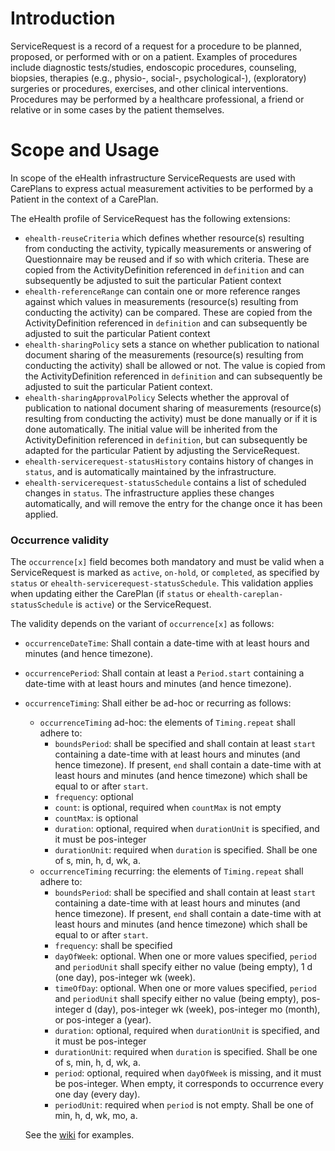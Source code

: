 # Introduction
ServiceRequest is a record of a request for a procedure to be planned, proposed, or performed with or on a patient. Examples of procedures include diagnostic tests/studies, endoscopic procedures, counseling, biopsies, therapies (e.g., physio-, social-, psychological-), (exploratory) surgeries or procedures, exercises, and other clinical interventions. Procedures may be performed by a healthcare professional, a friend or relative or in some cases by the patient themselves. 

# Scope and Usage
In scope of the eHealth infrastructure ServiceRequests are used with CarePlans to express actual measurement activities to be performed by a Patient in the context of a CarePlan.

The eHealth profile of ServiceRequest has the following extensions:
* `ehealth-reuseCriteria` which defines whether resource(s) resulting from conducting the activity, typically measurements or answering of Questionnaire may be reused and if so with which criteria. These are copied from the ActivityDefinition referenced in `definition` and can subsequently be adjusted to suit the particular Patient context 
* `ehealth-referenceRange` can contain one or more reference ranges against which values in measurements (resource(s)
 resulting from conducting the activity) can be compared. These are copied from the ActivityDefinition referenced in `definition` and can subsequently be adjusted to suit the particular Patient context
* `ehealth-sharingPolicy` sets a stance on whether publication to national document sharing of the measurements (resource(s) resulting from conducting the activity) shall be allowed or not. The value is copied from the ActivityDefinition referenced in `definition` and can subsequently be adjusted to suit the particular Patient context.
* `ehealth-sharingApprovalPolicy` Selects whether the approval of publication to national document sharing of measurements (resource(s) resulting from conducting the activity) must be done manually or if it is done automatically. The initial value will be inherited from the ActivityDefinition referenced in `definition`, but can subsequently be adapted for the particular Patient by adjusting the ServiceRequest.
* `ehealth-servicerequest-statusHistory` contains history of changes in `status`, and is automatically maintained by the infrastructure.
* `ehealth-servicerequest-statusSchedule` contains a list of scheduled changes in `status`. The infrastructure applies these changes automatically, and will remove the entry for the change once it has been applied.

### Occurrence validity
The `occurrence[x]` field becomes both mandatory and must be valid when a ServiceRequest is marked as `active`, `on-hold`, or `completed`, as specified by `status` or `ehealth-servicerequest-statusSchedule`. This validation applies when updating either the CarePlan (if `status` or `ehealth-careplan-statusSchedule` is `active`) or the ServiceRequest.

The validity depends on the variant of `occurrence[x]` as follows:
* `occurrenceDateTime`: Shall contain a date-time with at least hours and minutes (and hence timezone).
* `occurrencePeriod`: Shall contain at least a `Period.start` containing a date-time with at least hours and minutes (and hence timezone).
* `occurrenceTiming`: Shall either be ad-hoc or recurring as follows:
    * `occurrenceTiming` ad-hoc: the elements of `Timing.repeat` shall adhere to: 
        * `boundsPeriod`: shall be specified and shall contain at least `start` containing a date-time with at least hours and minutes (and hence timezone). If present, `end` shall contain a date-time with at least hours and minutes (and hence timezone) which shall be equal to or after `start`.
        * `frequency`: optional
        * `count`: is optional, required when `countMax` is not empty
        * `countMax`: is optional 
        * `duration`: optional, required when `durationUnit` is specified, and it must be pos-integer
        * `durationUnit`: required when `duration` is specified. Shall be one of s, min, h, d, wk, a.
    * `occurrenceTiming` recurring: the elements of `Timing.repeat` shall adhere to:
        * `boundsPeriod`: shall be specified and shall contain at least `start` containing a date-time with at least hours and minutes (and hence timezone). If present, `end` shall contain a date-time with at least hours and minutes (and hence timezone) which shall be equal to or after `start`.
        * `frequency`: shall be specified
        * `dayOfWeek`: optional. When one or more values specified, `period` and `periodUnit` shall specify either no value (being empty), 1 d (one day), pos-integer wk (week).
        * `timeOfDay`: optional. When one or more values specified, `period` and `periodUnit` shall specify either no value (being empty), pos-integer d (day), pos-integer wk (week), pos-integer mo (month), or pos-integer a (year).
        * `duration`: optional, required when `durationUnit` is specified, and it must be pos-integer
        * `durationUnit`: required when `duration` is specified. Shall be one of s, min, h, d, wk, a.
        * `period`: optional, required when `dayOfWeek` is missing, and it must be pos-integer. When empty, it corresponds to occurrence every one day (every day).
        * `periodUnit`: required when `period` is not empty. Shall be one of min, h, d, wk, mo, a.

    See the [wiki](https://ehealth-dk.atlassian.net/wiki/spaces/EDTW/pages/1661665301/Adhering+to+Care+Plans+and+Measurement+Regimes#When-an-Activity-is-Supposed-to-Happen---The-Notion-of-Resolved-Timing) for examples.

